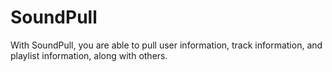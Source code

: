 # SoundPull
With SoundPull, you are able to pull user information, track information, and playlist information, along with others.


